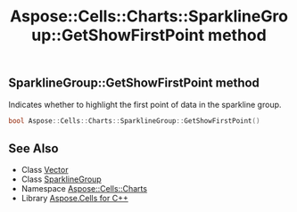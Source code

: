 ﻿---
title: Aspose::Cells::Charts::SparklineGroup::GetShowFirstPoint method
linktitle: GetShowFirstPoint
second_title: Aspose.Cells for C++ API Reference
description: 'Aspose::Cells::Charts::SparklineGroup::GetShowFirstPoint method. Indicates whether to highlight the first point of data in the sparkline group in C++.'
type: docs
weight: 2800
url: /cpp/aspose.cells.charts/sparklinegroup/getshowfirstpoint/
---
## SparklineGroup::GetShowFirstPoint method


Indicates whether to highlight the first point of data in the sparkline group.

```cpp
bool Aspose::Cells::Charts::SparklineGroup::GetShowFirstPoint()
```

## See Also

* Class [Vector](../../../aspose.cells/vector/)
* Class [SparklineGroup](../)
* Namespace [Aspose::Cells::Charts](../../)
* Library [Aspose.Cells for C++](../../../)
